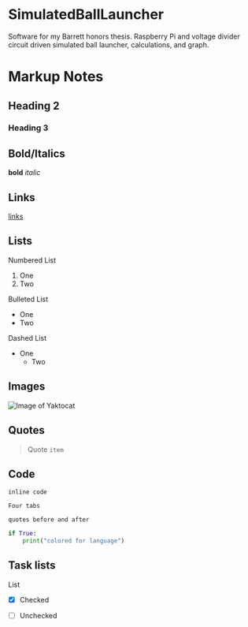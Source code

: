 # SimulatedBallLauncher
Software for my Barrett honors thesis. 
Raspberry Pi and voltage divider circuit driven simulated ball launcher, calculations, and graph.



# Markup Notes
## Heading 2
### Heading 3

## Bold/Italics
**bold**
*italic*

## Links
[links](http://google.com)

## Lists
Numbered List
1. One
2. Two

Bulleted List
* One
* Two

Dashed List
- One
  - Two

## Images
![Image of Yaktocat](https://octodex.github.com/images/yaktocat.png)

## Quotes
> Quote
`item`

## Code
`inline code`

    Four tabs
```
quotes before and after
```

```python
if True:
    print("colored for language")
```

## Task lists

List
- [x] Checked
- [ ] Unchecked


